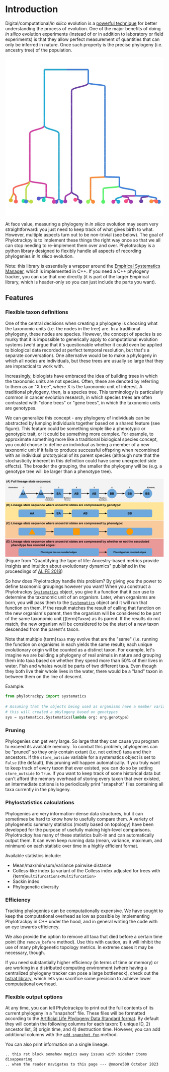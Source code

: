 # Introduction

Digital/computational/*in silico* evolution is a [powerful technique](https://www.frontiersin.org/articles/10.3389/fevo.2021.750779/full) for better understanding the process of evolution. One of the major benefits of doing *in silico* evolution experiments (instead of or in addition to laboratory or field experiments) is that they allow perfect measurement of quantities that can only be inferred in nature. Once such property is the precise phylogeny (i.e. ancestry tree) of the population.

![An example phylogeny](images/phylogeny.jpg)

At face value, measuring a phylogeny in *in silico* evolution may seem very straightforward: you just need to keep track of what gives birth to what. However, multiple aspects turn out to be non-trivial (see below). The goal of Phylotrackpy is to implement these things the right way once so that we all can stop needing to re-implement them over and over. Phylotrackpy is a python library designed to flexibly handle all aspects of recording phylogenies in *in silico* evolution.

Note: this library is essentially a wrapper around the [Empirical Systematics Manager](https://empirical--466.org.readthedocs.build/en/466/library/Evolve/systematics.html), which is implemented in C++. If you need a C++ phylogeny tracker, you can use that one directly (it is part of the larger Empirical library, which is header-only so you can just include the parts you want).

## Features

### Flexible taxon definitions

One of the central decisions when creating a phylogeny is choosing what the taxonomic units (i.e. the nodes in the tree) are. In a traditional phylogeny, these nodes are species. However, the concept of species is so murky that it is impossible to generically apply to computational evolution systems (we'd argue that it's questionable whether it could even be applied to biological data recorded at perfect temporal resolution, but that's a separate conversation). One alternative would be to make a phylogeny in which all nodes are individuals, but these trees are usually so large that they are impractical to work with.

Increasingly, biologists have embraced the idea of building trees in which the taxonomic units are not species. Often, these are denoted by referring to them as an "X tree", where X is the taxonomic unit of interest. A traditional phylogeny, then, is a species tree. This terminology is particularly common in cancer evolution research, in which species trees are often contrasted with "clone trees" or "gene trees", in which the taxonomic units are genotypes.

We can generalize this concept - any phylogeny of individuals can be abstracted by lumping individuals together based on a shared feature (see figure). This feature could be something simple like a phenotypic or genotypic trait, or it could be something more complex. For example, to approximate something more like a traditional biological species concept, you could choose to define an individual as being a member of a new taxonomic unit if it fails to produce successful offspring when recombined with an individual prototypical of its parent species (although note that the stochasticity inherent in this definition could have some unexpected side effects). The broader the grouping, the smaller the phylogeny will be (e.g. a genotype tree will be larger than a phenotype tree).

![Illustration of different ways taxonomic units could be defined](https://raw.githubusercontent.com/emilydolson/interpreting_the_tape_of_life/master/figs/dolson.lineage_metrics_cartoon.png)
(Figure from "Quantifying the tape of life: Ancestry-based metrics provide insights and intuition about evolutionary dynamics" published in the proceedings of [ALIFE 2018](http://2018.alife.org/))

So how does Phylotrackpy handle this problem? By giving you the power to define taxonomic groupings however you want! When you construct a Phylotrackpy [`Systematics`](#phylotrackpy.systematics.Systematics) object, you give it a function that it can use to determine the taxonomic unit of an organism. Later, when organisms are born, you will pass them to the [`Systematics`](#phylotrackpy.systematics.Systematics) object and it will run that function on them. If the result matches the result of calling that function on the new organism's parent, then the organism will be considered to be part of the same taxonomic unit ({term}`Taxon`) as its parent. If the results do not match, the new organism will be considered to be the start of a new taxon descended from the parent's taxon.

Note that multiple {term}`taxa` may evolve that are the "same" (i.e. running the function on organisms in each yields the same result); each unique evolutionary origin will be counted as a distinct taxon. For example, let's imagine we are building a phylogeny of real animals in nature and grouping them into taxa based on whether they spend more than 50% of their lives in water. Fish and whales would be parts of two different taxa. Even though they both live their whole lives in the water, there would be a "land" taxon in between them on the line of descent.

Example:

```py
from phylotrackpy import systematics

# Assuming that the objects being used as organisms have a member variable called genotype that stores their genotype,
# this will created a phylogeny based on genotypes
sys = systematics.Systematics(lambda org: org.genotype)
```

### Pruning

Phylogenies can get very large. So large that they can cause you program to exceed its available memory. To combat this problem, phylogenies can be "pruned" so they only contain extant (i.e. not extinct) taxa and their ancestors. If the `store_outside` variable for a systematics object is set to `False` (the default), this pruning will happen automatically. If you truly want to keep track of every taxon that ever existed, you can do so by setting `store_outside` to `True`. If you want to keep track of some historical data but can't afford the memory overhead of storing every taxon that ever existed, an intermediate options is to periodically print "snapshot" files containing all taxa currently in the phylogeny.

### Phylostatistics calculations

Phylogenies are very information-dense data structures, but it can sometimes be hard to know how to usefully compare them. A variety of phylogenetic summary statistics (mostly based on topology) have been developed for the purpose of usefully making high-level comparisons. Phylotrackpy has many of these statistics built-in and can automatically output them. It can even keep running data (mean, variance, maximum, and minimum) on each statistic over time in a highly efficient format.

Available statistics include:

- Mean/max/min/sum/variance pairwise distance
- Colless-like index (a variant of the Colless index adjusted for trees with {term}`multifurcations<Multifurcation>`
- Sackin index
- Phylogenetic diversity

### Efficiency

Tracking phylogenies can be computationally expensive. We have sought to keep the computational overhead as low as possible by implementing Phylotrackpy in C++ under the hood, and in general writing the code with an eye towards efficiency.

We also provide the option to remove all taxa that died before a certain time point (the `remove_before` method). Use this with caution, as it will inhibit the use of many phylogenetic topology metrics. In extreme cases it may be necessary, though.

If you need substantially higher efficiency (in terms of time or memory) or are working in a distributed computing environment (where having a centralized phylogeny tracker can pose a large bottleneck), check out the [hstrat library](https://github.com/mmore500/hstrat), which lets you sacrifice some precision to achieve lower computational overhead.

### Flexible output options

At any time, you can tell Phylotrackpy to print out the full contents of its current phylogeny in a "snapshot" file. These files will be formatted according to the [Artificial Life Phylogeny Data Standard format](https://alife-data-standards.github.io/alife-data-standards/phylogeny.html). By default they will contain the following columns for each taxon: 1) unique ID, 2) ancestor list, 3) origin time, and 4) destruction time. However, you can add additional columns with the [`add_snapshot_fun`](#phylotrackpy.systematics.Systematics.add_snapshot_fun) method.

You can also print information on a single lineage.

```{eval-rst}
.. this rst block somehow magics away issues with sidebar items disappearing
.. when the reader navigates to this page --- @mmore500 October 2023
```
